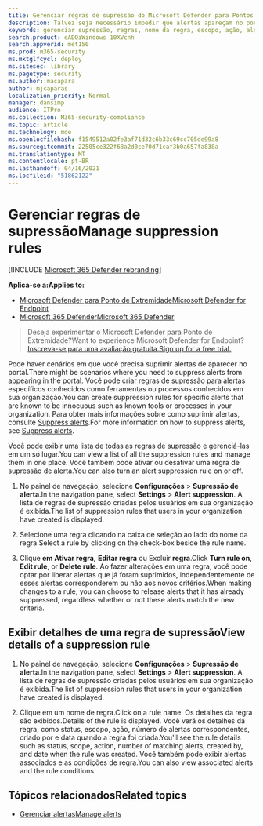 ```yaml
---
title: Gerenciar regras de supressão do Microsoft Defender para Pontos de Extremidade
description: Talvez seja necessário impedir que alertas apareçam no portal usando regras de supressão. Saiba como gerenciar suas regras de supressão no Microsoft Defender para Ponto de Extremidade.
keywords: gerenciar supressão, regras, nome da regra, escopo, ação, alertas, ativar, desativar
search.product: eADQiWindows 10XVcnh
search.appverid: met150
ms.prod: m365-security
ms.mktglfcycl: deploy
ms.sitesec: library
ms.pagetype: security
ms.author: macapara
author: mjcaparas
localization_priority: Normal
manager: dansimp
audience: ITPro
ms.collection: M365-security-compliance
ms.topic: article
ms.technology: mde
ms.openlocfilehash: f1549512a02fe3af71d32c6b33c69cc705de99a8
ms.sourcegitcommit: 22505ce322f68a2d0ce70d71caf3b0a657fa838a
ms.translationtype: MT
ms.contentlocale: pt-BR
ms.lasthandoff: 04/16/2021
ms.locfileid: "51862122"
---
```

# <a name="manage-suppression-rules"></a><span data-ttu-id="d0e5a-105">Gerenciar regras de supressão</span><span class="sxs-lookup"><span data-stu-id="d0e5a-105">Manage suppression rules</span></span>

[!INCLUDE [Microsoft 365 Defender rebranding](../../includes/microsoft-defender.md)]


<span data-ttu-id="d0e5a-106">**Aplica-se a:**</span><span class="sxs-lookup"><span data-stu-id="d0e5a-106">**Applies to:**</span></span>
- [<span data-ttu-id="d0e5a-107">Microsoft Defender para Ponto de Extremidade</span><span class="sxs-lookup"><span data-stu-id="d0e5a-107">Microsoft Defender for Endpoint</span></span>](https://go.microsoft.com/fwlink/p/?linkid=2154037)
- [<span data-ttu-id="d0e5a-108">Microsoft 365 Defender</span><span class="sxs-lookup"><span data-stu-id="d0e5a-108">Microsoft 365 Defender</span></span>](https://go.microsoft.com/fwlink/?linkid=2118804)

> <span data-ttu-id="d0e5a-109">Deseja experimentar o Microsoft Defender para Ponto de Extremidade?</span><span class="sxs-lookup"><span data-stu-id="d0e5a-109">Want to experience Microsoft Defender for Endpoint?</span></span> [<span data-ttu-id="d0e5a-110">Inscreva-se para uma avaliação gratuita.</span><span class="sxs-lookup"><span data-stu-id="d0e5a-110">Sign up for a free trial.</span></span>](https://www.microsoft.com/microsoft-365/windows/microsoft-defender-atp?ocid=docs-wdatp-exposedapis-abovefoldlink)


<span data-ttu-id="d0e5a-111">Pode haver cenários em que você precisa suprimir alertas de aparecer no portal.</span><span class="sxs-lookup"><span data-stu-id="d0e5a-111">There might be scenarios where you need to suppress alerts from appearing in the portal.</span></span> <span data-ttu-id="d0e5a-112">Você pode criar regras de supressão para alertas específicos conhecidos como ferramentas ou processos conhecidos em sua organização.</span><span class="sxs-lookup"><span data-stu-id="d0e5a-112">You can create suppression rules for specific alerts that are known to be innocuous such as known tools or processes in your organization.</span></span> <span data-ttu-id="d0e5a-113">Para obter mais informações sobre como suprimir alertas, consulte [Suppress alerts](manage-alerts.md).</span><span class="sxs-lookup"><span data-stu-id="d0e5a-113">For more information on how to suppress alerts, see [Suppress alerts](manage-alerts.md).</span></span>

<span data-ttu-id="d0e5a-114">Você pode exibir uma lista de todas as regras de supressão e gerenciá-las em um só lugar.</span><span class="sxs-lookup"><span data-stu-id="d0e5a-114">You can view a list of all the suppression rules and manage them in one place.</span></span> <span data-ttu-id="d0e5a-115">Você também pode ativar ou desativar uma regra de supressão de alerta.</span><span class="sxs-lookup"><span data-stu-id="d0e5a-115">You can also turn an alert suppression rule on or off.</span></span>


1. <span data-ttu-id="d0e5a-116">No painel de navegação, selecione **Configurações**  >  **Supressão de alerta**.</span><span class="sxs-lookup"><span data-stu-id="d0e5a-116">In the navigation pane, select **Settings** > **Alert suppression**.</span></span> <span data-ttu-id="d0e5a-117">A lista de regras de supressão criadas pelos usuários em sua organização é exibida.</span><span class="sxs-lookup"><span data-stu-id="d0e5a-117">The list of suppression rules that users in your organization have created is displayed.</span></span>

2. <span data-ttu-id="d0e5a-118">Selecione uma regra clicando na caixa de seleção ao lado do nome da regra.</span><span class="sxs-lookup"><span data-stu-id="d0e5a-118">Select a rule by clicking on the check-box beside the rule name.</span></span>

3. <span data-ttu-id="d0e5a-119">Clique **em Ativar regra,** **Editar regra** ou Excluir  **regra**.</span><span class="sxs-lookup"><span data-stu-id="d0e5a-119">Click **Turn rule on**, **Edit rule**, or  **Delete rule**.</span></span> <span data-ttu-id="d0e5a-120">Ao fazer alterações em uma regra, você pode optar por liberar alertas que já foram suprimidos, independentemente de esses alertas corresponderem ou não aos novos critérios.</span><span class="sxs-lookup"><span data-stu-id="d0e5a-120">When making changes to a rule, you can choose to release alerts that it has already suppressed, regardless whether or not these alerts match the new criteria.</span></span> 


## <a name="view-details-of-a-suppression-rule"></a><span data-ttu-id="d0e5a-121">Exibir detalhes de uma regra de supressão</span><span class="sxs-lookup"><span data-stu-id="d0e5a-121">View details of a suppression rule</span></span>

1. <span data-ttu-id="d0e5a-122">No painel de navegação, selecione **Configurações**  >  **Supressão de alerta**.</span><span class="sxs-lookup"><span data-stu-id="d0e5a-122">In the navigation pane, select **Settings** > **Alert suppression**.</span></span> <span data-ttu-id="d0e5a-123">A lista de regras de supressão criadas pelos usuários em sua organização é exibida.</span><span class="sxs-lookup"><span data-stu-id="d0e5a-123">The list of suppression rules that users in your organization have created is displayed.</span></span>

2. <span data-ttu-id="d0e5a-124">Clique em um nome de regra.</span><span class="sxs-lookup"><span data-stu-id="d0e5a-124">Click on a rule name.</span></span> <span data-ttu-id="d0e5a-125">Os detalhes da regra são exibidos.</span><span class="sxs-lookup"><span data-stu-id="d0e5a-125">Details of the rule is displayed.</span></span> <span data-ttu-id="d0e5a-126">Você verá os detalhes da regra, como status, escopo, ação, número de alertas correspondentes, criado por e data quando a regra foi criada.</span><span class="sxs-lookup"><span data-stu-id="d0e5a-126">You'll see the rule details such as  status, scope, action, number of matching alerts, created by, and date when the rule was created.</span></span> <span data-ttu-id="d0e5a-127">Você também pode exibir alertas associados e as condições de regra.</span><span class="sxs-lookup"><span data-stu-id="d0e5a-127">You can also view associated alerts and the rule conditions.</span></span>

## <a name="related-topics"></a><span data-ttu-id="d0e5a-128">Tópicos relacionados</span><span class="sxs-lookup"><span data-stu-id="d0e5a-128">Related topics</span></span>

- [<span data-ttu-id="d0e5a-129">Gerenciar alertas</span><span class="sxs-lookup"><span data-stu-id="d0e5a-129">Manage alerts</span></span>](manage-alerts.md)
